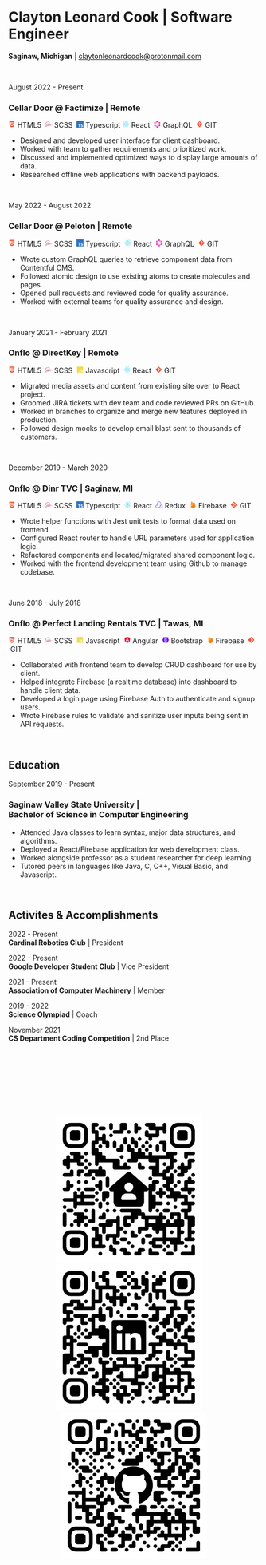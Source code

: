 # Clayton Leonard Cook | Software Engineer
**Saginaw, Michigan** | [claytonleonardcook@protonmail.com](mailto:claytonleonardcook@protonmail.com)

<br/>

August&nbsp;2022 - Present
### **Cellar&nbsp;Door @ Factimize** | Remote
<img style="height: 1em;" src="static/html5.svg" />&nbsp;HTML5&nbsp;
<img style="height: 1em;" src="static/sass.svg" />&nbsp;SCSS&nbsp;
<img style="height: 1em;" src="static/typescript.svg" />&nbsp;Typescript
<img style="height: 1em;" src="static/react.svg" />&nbsp;React&nbsp;
<img style="height: 1em;" src="static/graphql.svg" />&nbsp;GraphQL&nbsp;
<img style="height: 1em;" src="static/git.svg" />&nbsp;GIT
<ul>
    <li>Designed and developed user interface for client dashboard.</li>
    <li>Worked with team to gather requirements and prioritized work.</li>
    <li>Discussed and implemented optimized ways to display large amounts of data.</li>
    <li>Researched offline web applications with backend payloads.</li>
</ul>

<br/>

May&nbsp;2022 - August&nbsp;2022
### **Cellar&nbsp;Door @ Peloton** | Remote
<img style="height: 1em;" src="static/html5.svg" />&nbsp;HTML5&nbsp;
<img style="height: 1em;" src="static/sass.svg" />&nbsp;SCSS&nbsp;
<img style="height: 1em;" src="static/typescript.svg" />&nbsp;Typescript&nbsp;
<img style="height: 1em;" src="static/react.svg" />&nbsp;React&nbsp;
<img style="height: 1em;" src="static/graphql.svg" />&nbsp;GraphQL&nbsp;
<img style="height: 1em;" src="static/git.svg" />&nbsp;GIT&nbsp;
<ul>
    <li>Wrote custom GraphQL queries to retrieve component data from Contentful CMS.</li>
    <li>Followed atomic design to use existing atoms to create molecules and pages.</li>
    <li>Opened pull requests and reviewed code for quality assurance.</li>
    <li>Worked with external teams for quality assurance and design.</li>
</ul>

<br/>

January&nbsp;2021 - February&nbsp;2021
### **Onflo @ DirectKey** | Remote
<img style="height: 1em;" src="static/html5.svg" />&nbsp;HTML5&nbsp;
<img style="height: 1em;" src="static/sass.svg" />&nbsp;SCSS&nbsp;
<img style="height: 1em;" src="static/javascript.svg" />&nbsp;Javascript&nbsp;
<img style="height: 1em;" src="static/react.svg" />&nbsp;React&nbsp;
<img style="height: 1em;" src="static/git.svg" />&nbsp;GIT&nbsp;
<ul>
    <li>Migrated media assets and content from existing site over to React project.</li>
    <li>Groomed JIRA tickets with dev team and code reviewed PRs on GitHub.</li>
    <li>Worked in branches to organize and merge new features deployed in production.</li>
    <li>Followed design mocks to develop email blast sent to thousands of customers.</li>
</ul>

<br/>

December&nbsp;2019 - March&nbsp;2020
### **Onflo @ Dinr&nbsp;TVC** | Saginaw,&nbsp;MI
<img style="height: 1em;" src="static/html5.svg" />&nbsp;HTML5&nbsp;
<img style="height: 1em;" src="static/sass.svg" />&nbsp;SCSS&nbsp;
<img style="height: 1em;" src="static/typescript.svg" />&nbsp;Typescript&nbsp;
<img style="height: 1em;" src="static/react.svg" />&nbsp;React&nbsp;
<img style="height: 1em;" src="static/redux.svg" />&nbsp;Redux&nbsp;
<img style="height: 1em;" src="static/firebase.svg" />&nbsp;Firebase&nbsp;
<img style="height: 1em;" src="static/git.svg" />&nbsp;GIT&nbsp;
<ul>
    <li>Wrote helper functions with Jest unit tests to format data used on frontend.</li>
    <li>Configured React router to handle URL parameters used for application logic.</li>
    <li>Refactored components and located/migrated shared component logic.</li>
    <li>Worked with the frontend development team using Github to manage codebase.</li>
</ul>

<br/>

June&nbsp;2018 - July&nbsp;2018

### **Onflo @ Perfect&nbsp;Landing&nbsp;Rentals&nbsp;TVC** | Tawas,&nbsp;MI
<img style="height: 1em;" src="static/html5.svg" />&nbsp;HTML5&nbsp;
<img style="height: 1em;" src="static/sass.svg" />&nbsp;SCSS&nbsp;
<img style="height: 1em;" src="static/javascript.svg" />&nbsp;Javascript&nbsp;
<img style="height: 1em;" src="static/angular.svg" />&nbsp;Angular&nbsp;
<img style="height: 1em;" src="static/bootstrap.svg" />&nbsp;Bootstrap&nbsp;
<img style="height: 1em;" src="static/firebase.svg" />&nbsp;Firebase&nbsp;
<img style="height: 1em;" src="static/git.svg" />&nbsp;GIT&nbsp;
<ul>
    <li>Collaborated with frontend team to develop CRUD dashboard for use by client.</li>
    <li>Helped integrate Firebase (a realtime database) into dashboard to handle client data.</li>
    <li>Developed a login page using Firebase Auth to authenticate and signup users.</li>
    <li>Wrote Firebase rules to validate and sanitize user inputs being sent in API requests.</li>
</ul>

<br/>

## Education

September&nbsp;2019 - Present
### **Saginaw&nbsp;Valley&nbsp;State&nbsp;University** | Bachelor&nbsp;of&nbsp;Science&nbsp;in&nbsp;Computer Engineering
<ul>
    <li>Attended Java classes to learn syntax, major data structures, and algorithms.</li>
    <li>Deployed a React/Firebase application for web development class.</li>
    <li>Worked alongside professor as a student researcher for deep learning.</li>
    <li>Tutored peers in languages like Java, C, C++, Visual Basic, and Javascript.</li>
</ul>

<br/>

## Activites&nbsp;&amp;&nbsp;Accomplishments

2022 - Present
<br/>
**Cardinal&nbsp;Robotics&nbsp;Club** | President

2022 - Present
<br/>
**Google&nbsp;Developer&nbsp;Student&nbsp;Club** | Vice&nbsp;President

2021 - Present
<br/>
**Association&nbsp;of&nbsp;Computer&nbsp;Machinery** | Member

2019 - 2022
<br/>
**Science&nbsp;Olympiad** | Coach

November&nbsp;2021
<br/>
**CS&nbsp;Department&nbsp;Coding&nbsp;Competition** | 2nd&nbsp;Place

<br/>
<br/>
<br/>
<br/>
<br/>
<br/>
<br/>

<p style="text-align: center;">
    <img style="height: 21em;" src="static/websiteqrcode.svg" />&nbsp;&nbsp;&nbsp;&nbsp;&nbsp;<img style="height: 21em;" src="static/linkedinqrcode.svg" />&nbsp;&nbsp;&nbsp;&nbsp;&nbsp;<img style="height: 21em;" src="static/githubqrcode.svg" />
</p>